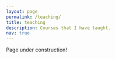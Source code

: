 ```yaml
---
layout: page
permalink: /teaching/
title: teaching
description: Courses that I have taught.
nav: true
---
```


Page under construction!
